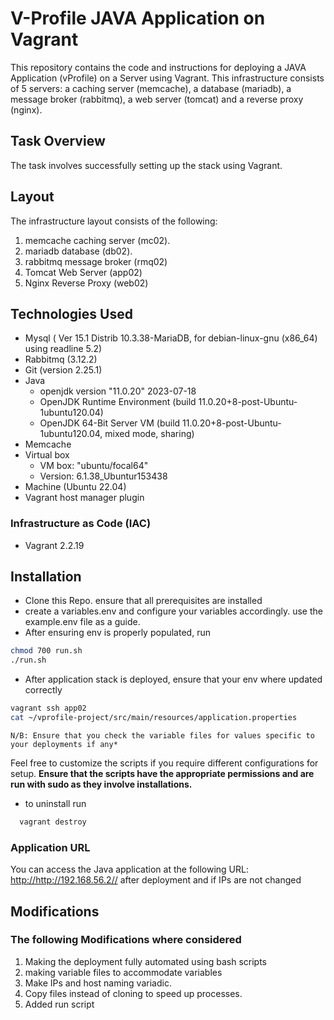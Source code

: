 # V-Profile JAVA Application on Vagrant

This repository contains the code and instructions for deploying a JAVA Application (vProfile)  on a Server using Vagrant. This infrastructure consists of 5 servers: a caching server (memcache), a database (mariadb), a message broker (rabbitmq), a web server (tomcat) and a reverse proxy (nginx).

## Task Overview

The task involves successfully setting up the stack using Vagrant.

## Layout

The infrastructure layout consists of the following:

1. memcache caching server (mc02).
2. mariadb database (db02).
3. rabbitmq message broker (rmq02)
4. Tomcat Web Server (app02)
5. Nginx Reverse Proxy (web02)

## Technologies Used

- Mysql ( Ver 15.1 Distrib 10.3.38-MariaDB, for debian-linux-gnu (x86_64) using readline 5.2)
- Rabbitmq (3.12.2)
- Git (version 2.25.1)
- Java
  - openjdk version "11.0.20" 2023-07-18
  - OpenJDK Runtime Environment (build 11.0.20+8-post-Ubuntu-1ubuntu120.04)
  - OpenJDK 64-Bit Server VM (build 11.0.20+8-post-Ubuntu-1ubuntu120.04, mixed mode, sharing)
- Memcache
- Virtual box
  - VM box: "ubuntu/focal64"
  - Version: 6.1.38_Ubuntur153438
- Machine (Ubuntu 22.04)
- Vagrant host manager plugin

### Infrastructure as Code (IAC)

- Vagrant 2.2.19

## Installation

- Clone this Repo. ensure that all prerequisites are installed
- create a variables.env and configure your variables accordingly. use the example.env file as a guide.
- After ensuring env is properly populated, run 

```bash
chmod 700 run.sh
./run.sh
```

- After application stack is deployed, ensure that your env where updated correctly

``````bash
vagrant ssh app02
cat ~/vprofile-project/src/main/resources/application.properties
``````

`N/B: Ensure that you check the variable files for values specific to your deployments if any*`

Feel free to customize the scripts if you require different configurations for setup. **Ensure that the scripts have the appropriate permissions and are run with sudo as they involve installations.**

- to uninstall run

```bash
  vagrant destroy
```

### Application URL

You can access the Java application at the following URL: <http://http://192.168.56.2//> after deployment and if IPs are not changed

## Modifications

### The following Modifications where considered

1. Making the deployment fully automated using bash scripts
2. making variable files to accommodate  variables
3. Make IPs and host naming variadic.
4. Copy files instead of cloning to speed up processes.
5. Added run script
